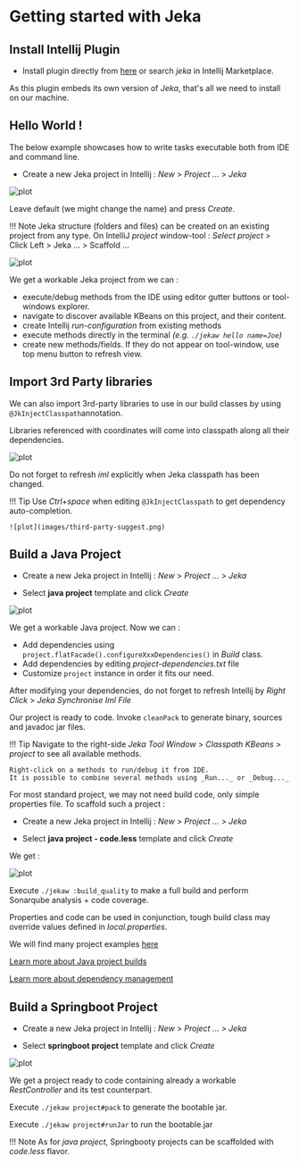 # Getting started with Jeka

## Install Intellij Plugin <a name="install"></a>

* Install plugin directly from [here](https://plugins.jetbrains.com/plugin/13489-jeka)
or search _jeka_ in Intellij Marketplace.

As this plugin embeds its own version of _Jeka_, that's all we need to install on our machine.

## Hello World ! <a name="helloworld"></a>

The below example showcases how to write tasks executable both from IDE and command line. 

* Create a new Jeka project in Intellij : _New_ > _Project ..._ > _Jeka_ 

![plot](images/blank-project-wizard.png)

Leave default (we might change the name) and press _Create_.

!!! Note
    Jeka structure (folders and files) can be created on an existing project from any type.
    On IntelliJ *project* window-tool : _Select project_ > Click Left > Jeka ... > Scaffold ...


![plot](images/blank-overall.png)

We get a workable Jeka project from we can :

- execute/debug methods from the IDE using editor gutter buttons or tool-windows explorer.
- navigate to discover available KBeans on this project, and their content.
- create Intellij *run-configuration* from existing methods
- execute methods directly in the terminal *(e.g. `./jekaw hello name=Joe`)*
- create new methods/fields. If they do not appear on tool-window, use top menu button to refresh view.

## Import 3rd Party libraries <a name="import"></a>

We can also import 3rd-party libraries to use in our build classes by using `@JkInjectClasspath`annotation.

Libraries referenced with coordinates will come into classpath along all their dependencies.

![plot](images/third-party-refresh.png)

Do not forget to refresh *iml* explicitly when Jeka classpath has been changed.

!!! Tip
    Use _Ctrl+space_ when editing `@JkInjectClasspath`  to get dependency auto-completion.

    ![plot](images/third-party-suggest.png)


## Build a Java Project

* Create a new Jeka project in Intellij : _New_ > _Project ..._ > _Jeka_

* Select **java project** template and click _Create_

![plot](images/java-build-code.png)

We get a workable Java project. Now we can :

* Add dependencies using `project.flatFacade().configureXxxDependencies()` in _Build_ class.
* Add dependencies by editing _project-dependencies.txt_ file
* Customize `project` instance in order it fits our need.

After modifying your dependencies, do not forget to refresh Intellij by _Right Click_ > _Jeka Synchronise Iml File_

Our project is ready to code. Invoke `cleanPack` to generate binary, sources and javadoc jar files.

!!! Tip
    Navigate to the right-side _Jeka Tool Window_ > _Classpath KBeans_ > _project_ to see all available methods.

    Right-click on a methods to run/debug it from IDE. 
    It is possible to combine several methods using _Run..._ or _Debug..._

For most standard project, we may not need build code, only simple properties file. To scaffold such a project :

* Create a new Jeka project in Intellij : _New_ > _Project ..._ > _Jeka_

* Select **java project - code.less** template and click _Create_

We get :

![plot](images/java-build-properties.png)

Execute `./jekaw :build_quality` to make a full build and perform Sonarqube analysis + code coverage.

Properties and code can be used in conjunction, tough build class may override values defined in _local.properties_.


We will find many project examples [here](https://github.com/jerkar/working-examples)

[Learn more about Java project builds](/reference-guide/build-library-project-build)

[Learn more about dependency management](/reference-guide/build-library-dependency-management)
<br/>

## Build a Springboot Project <a name="springboot"></a>

* Create a new Jeka project in Intellij : _New_ > _Project ..._ > _Jeka_

* Select **springboot project** template and click _Create_

![plot](images/springboot.png)

We get a project ready to code containing already a workable _RestController_ and its test counterpart.

Execute `./jekaw project#pack` to generate the bootable jar.

Execute `./jekaw project#runJar` to run the bootable.jar

!!! Note
    As for _java project_, Springbooty projects can be scaffolded with _code.less_ flavor.
